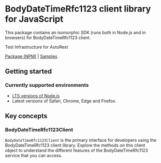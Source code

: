 # BodyDateTimeRfc1123 client library for JavaScript

This package contains an isomorphic SDK (runs both in Node.js and in browsers) for BodyDateTimeRfc1123 client.

Test Infrastructure for AutoRest

[Package (NPM)](https://www.npmjs.com/package/@msinternal/body-datetime-rfc1123) |
[Samples](https://github.com/Azure-Samples/azure-samples-js-management)

## Getting started

### Currently supported environments

- [LTS versions of Node.js](https://nodejs.org/about/releases/)
- Latest versions of Safari, Chrome, Edge and Firefox.




## Key concepts

### BodyDateTimeRfc1123Client

`BodyDateTimeRfc1123Client` is the primary interface for developers using the BodyDateTimeRfc1123 client library. Explore the methods on this client object to understand the different features of the BodyDateTimeRfc1123 service that you can access.

